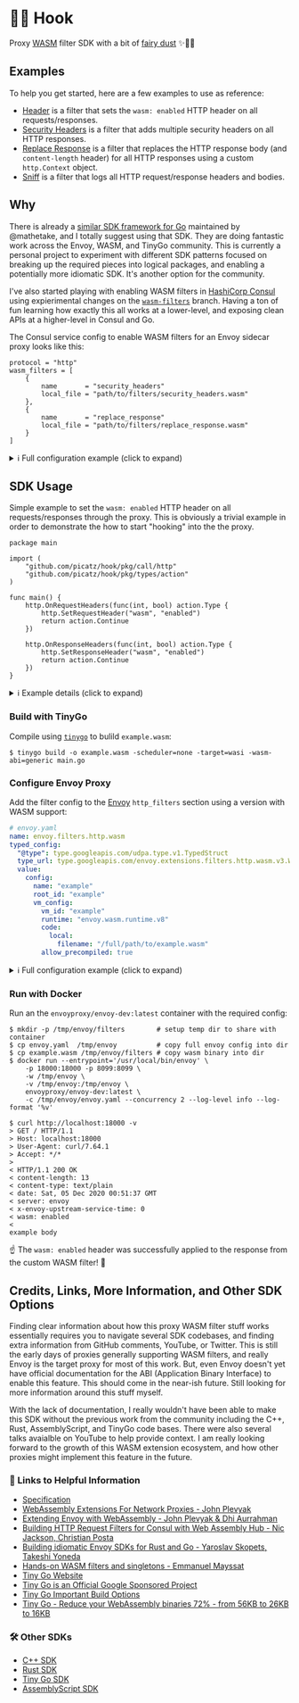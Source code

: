# 🏴‍☠️ Hook

Proxy [WASM](https://webassembly.org/) filter SDK with a bit of [fairy dust](https://youtu.be/aYNNwKluGpc?t=58) ✨🧚‍♀️

## Examples

To help you get started, here are a few examples to use as reference:

* [Header](./examples/header) is a filter that sets the `wasm: enabled` HTTP header on all requests/responses.
* [Security Headers](./examples/security_headers) is a filter that adds multiple security headers on all HTTP responses.
* [Replace Response](./examples/replace_response) is a filter that replaces the HTTP response body (and `content-length` header) for all HTTP responses using a custom `http.Context` object.
* [Sniff](./examples/sniff) is a filter that logs all HTTP request/response headers and bodies.

## Why

There is already a [similar SDK framework for Go](https://github.com/tetratelabs/proxy-wasm-go-sdk) maintained by @mathetake, and I totally suggest using that SDK. They are doing fantastic work across the Envoy, WASM, and TinyGo community. This is currently a personal project to experiment with different SDK patterns focused on breaking up the required pieces into logical packages, and enabling a potentially more idiomatic SDK. It's another option for the community.

I've also started playing with enabling WASM filters in [HashiCorp Consul](https://www.consul.io/) using expierimental changes on the [`wasm-filters`](https://github.com/hashicorp/consul/compare/master...wasm-filters) branch. Having a ton of fun learning how exactly this all works at a lower-level, and exposing clean APIs at a higher-level in Consul and Go.

The Consul service config to enable WASM filters for an Envoy sidecar proxy looks like this:

```hcl
protocol = "http"
wasm_filters = [
    {
        name       = "security_headers"
        local_file = "path/to/filters/security_headers.wasm"
    },
    {
        name       = "replace_response"
        local_file = "path/to/filters/replace_response.wasm"
    }
]
```

<details>
  <summary>ℹ️ Full configuration example (click to expand)</summary>

  Sample configuration using `wasm_filters` for Consul to configure Envoy sidecar
  proxies with the `/tmp/filters/replace_response.wasm` WASM filter, assuming this
  binary file is appropriatley compiled and is avaiable on the local filesystem of
  the sidecar host.

  ```hcl
  service {
    name = "web"
    port = 8080
    connect {
        sidecar_service {
            proxy {
                config {
                    protocol = "http"
                    wasm_filters = [
                        {
                            name       = "replace_response"
                            local_file = "/tmp/filters/replace_response.wasm"
                        }
                    ]
                }
            }
        }
  }
  ```

  👩🏽‍💻 Learn more about Consul [here](https://learn.hashicorp.com/tutorials/consul/service-mesh?in=consul/gs-consul-service-mesh).
</details>

## SDK Usage

Simple example to set the `wasm: enabled` HTTP header on all requests/responses through the proxy. This is obviously a trivial example in order to demonstrate the how to start "hooking" into the the proxy.

```golang
package main

import (
    "github.com/picatz/hook/pkg/call/http"
    "github.com/picatz/hook/pkg/types/action"
)

func main() {
    http.OnRequestHeaders(func(int, bool) action.Type {
        http.SetRequestHeader("wasm", "enabled")
        return action.Continue
    })

    http.OnResponseHeaders(func(int, bool) action.Type {
        http.SetResponseHeader("wasm", "enabled")
        return action.Continue
    })
}
```

<details>
  <summary>ℹ️ Example details (click to expand)</summary>

* `github.com/picatz/hook/pkg/call/http` provides functions to interact with HTTP requests and responses.
  * `http.OnRequestHeaders` is a function to hook into the proxy. From here you can inspect, set, delete, read, and further handle header-based authn/authz tasks.
    * You can optionally use the two arguments provided to the function including the `maxSize` (`int` type) and `endOfStream` (`bool` type). You do not _need_ to name these types at all if you do not plan to use them. That is a subtle, often unused, feature of the Go language.
    * To continue processing the request after your logic, return the `action.Continue` type to signal the HTTP stream is ready to be handled again by the proxy.
  * `http.OnResponseHeaders` is a function to hook into the the response headers, very similiar to `http.OnRequestHeaders`, but for the response side of the upstream service. You can do essentially the exact same things, but applying the logic to the "other side" of the proxy connection.
  * `http.SetRequestHeader` is a function to set an HTTP _request_ header using a given key and value.
  * `http.SetResponseHeader` is a function to set an HTTP _response_ header using a given key and value.
* `github.com/picatz/hook/pkg/types/action` provides types to signal the proxy to continue/stop processing the next steps of the request/response stream.
  * `action.Continue` is a common type used to signal to the proxy to continue handling the connection.

</details>

### Build with TinyGo

Compile using [`tinygo`](https://tinygo.org/getting-started/) to bulild `example.wasm`:

```console
$ tinygo build -o example.wasm -scheduler=none -target=wasi -wasm-abi=generic main.go
```

### Configure Envoy Proxy

Add the filter config to the [Envoy](https://github.com/envoyproxy/envoy) `http_filters` section using a version with WASM support:

```yaml
# envoy.yaml
name: envoy.filters.http.wasm
typed_config:
  "@type": type.googleapis.com/udpa.type.v1.TypedStruct
  type_url: type.googleapis.com/envoy.extensions.filters.http.wasm.v3.Wasm
  value:
    config:
      name: "example"
      root_id: "example"
      vm_config:
        vm_id: "example"
        runtime: "envoy.wasm.runtime.v8"
        code:
          local:
            filename: "/full/path/to/example.wasm"
        allow_precompiled: true
```

<details>
  <summary>ℹ️ Full configuration example (click to expand)</summary>

  ```yaml
  static_resources:
  listeners:
    - name: main
      address:
        socket_address:
          address: 0.0.0.0
          port_value: 18000
      filter_chains:
        - filters:
            - name: envoy.http_connection_manager
              typed_config:
                "@type": type.googleapis.com/envoy.extensions.filters.network.http_connection_manager.v3.HttpConnectionManager
                stat_prefix: ingress_http
                codec_type: auto
                route_config:
                  name: local_route
                  virtual_hosts:
                    - name: local_service
                      domains:
                        - "*"
                      routes:
                        - match:
                            prefix: "/"
                          route:
                            cluster: web_service
                http_filters:
                  - name: envoy.filters.http.wasm
                    typed_config:
                      "@type": type.googleapis.com/udpa.type.v1.TypedStruct
                      type_url: type.googleapis.com/envoy.extensions.filters.http.wasm.v3.Wasm
                      value:
                        config:
                          name: "req_body_replace"
                          root_id: "req_body_replace"
                          vm_config:
                            vm_id: "req_body_replace"
                            runtime: "envoy.wasm.runtime.v8"
                            code:
                              local:
                                filename: "./examples/header/header.wasm"
                            allow_precompiled: true
                  - name: envoy.filters.http.router
                    typed_config: {}

    - name: staticreply
      address:
        socket_address:
          address: 127.0.0.1
          port_value: 8099
      filter_chains:
        - filters:
            - name: envoy.http_connection_manager
              typed_config:
                "@type": type.googleapis.com/envoy.extensions.filters.network.http_connection_manager.v3.HttpConnectionManager
                stat_prefix: ingress_http
                codec_type: auto
                route_config:
                  name: local_route
                  virtual_hosts:
                    - name: local_service
                      domains:
                        - "*"
                      routes:
                        - match:
                            prefix: "/"
                          direct_response:
                            status: 200
                            body:
                              inline_string: "example body\n"
                http_filters:
                  - name: envoy.filters.http.router
                    typed_config: {}

  clusters:
    - name: web_service
      connect_timeout: 0.25s
      type: STATIC
      lb_policy: ROUND_ROBIN
      load_assignment:
        cluster_name: mock_service
        endpoints:
          - lb_endpoints:
              - endpoint:
                  address:
                    socket_address:
                      address: 127.0.0.1
                      port_value: 8099

  admin:
    access_log_path: "/dev/null"
    address:
      socket_address:
        address: 0.0.0.0
        port_value: 8001
  ```

</details>

### Run with Docker

Run an the `envoyproxy/envoy-dev:latest` container with the required config:

```console
$ mkdir -p /tmp/envoy/filters        # setup temp dir to share with container
$ cp envoy.yaml  /tmp/envoy          # copy full envoy config into dir
$ cp example.wasm /tmp/envoy/filters # copy wasm binary into dir
$ docker run --entrypoint='/usr/local/bin/envoy' \
    -p 18000:18000 -p 8099:8099 \
    -w /tmp/envoy \
    -v /tmp/envoy:/tmp/envoy \
    envoyproxy/envoy-dev:latest \
    -c /tmp/envoy/envoy.yaml --concurrency 2 --log-level info --log-format '%v'
```

```console
$ curl http://localhost:18000 -v
> GET / HTTP/1.1
> Host: localhost:18000
> User-Agent: curl/7.64.1
> Accept: */*
>
< HTTP/1.1 200 OK
< content-length: 13
< content-type: text/plain
< date: Sat, 05 Dec 2020 00:51:37 GMT
< server: envoy
< x-envoy-upstream-service-time: 0
< wasm: enabled
<
example body
```

☝️ The `wasm: enabled` header was successfully applied to the response from the custom WASM filter! 🎉

## Credits, Links, More Information, and Other SDK Options

Finding clear information about how this proxy WASM filter stuff works essentially requires you to navigate several SDK codebases,
and finding extra information from GitHub comments, YouTube, or Twitter. This is still the early days of proxies generally supporting WASM filters, and really Envoy is the target proxy for most of this work. But, even Envoy doesn't yet have official documentation for the ABI (Application Binary Interface) to enable this feature. This should come in the near-ish future. Still looking for more information around this stuff myself.

With the lack of documentation, I really wouldn't have been able to make this SDK without the previous work from the community including the C++, Rust, AssemblyScript, and TinyGo code bases. There were also several talks avaialble on YouTube to help provide context. I am really looking forward to the growth of this WASM extension ecosystem, and how other proxies might implement this feature in the future.

### 🔗 Links to Helpful Information

* [Specification](https://github.com/proxy-wasm/spec)
* [WebAssembly Extensions For Network Proxies - John Plevyak](https://www.youtube.com/watch?v=OIUPf8m7CGA)
* [Extending Envoy with WebAssembly - John Plevyak & Dhi Aurrahman](https://www.youtube.com/watch?v=XdWmm_mtVXI)
* [Building HTTP Request Filters for Consul with Web Assembly Hub - Nic Jackson, Christian Posta](https://www.youtube.com/watch?v=qyXqMKziFaE)
* [Building idiomatic Envoy SDKs for Rust and Go - Yaroslav Skopets, Takeshi Yoneda](https://www.youtube.com/watch?v=bqIaAp4EIkg)
* [Hands-on WASM filters and singletons - Emmanuel Mayssat](https://www.youtube.com/watch?v=BZsyqYiD520)
* [Tiny Go Website](https://tinygo.org/)
* [Tiny Go is an Official Google Sponsored Project](https://twitter.com/TinyGolang/status/1223887654158307328)
* [Tiny Go Important Build Options](https://tinygo.org/usage/important-options/)
* [Tiny Go - Reduce your WebAssembly binaries 72% - from 56KB to 26KB to 16KB](https://dev.to/sendilkumarn/reduce-your-webassembly-binaries-72-from-56kb-to-26kb-to-16kb-40mi)

### 🛠 Other SDKs

* [C++ SDK](https://github.com/proxy-wasm/proxy-wasm-cpp-sdk)
* [Rust SDK](https://github.com/proxy-wasm/proxy-wasm-rust-sdk)
* [Tiny Go SDK](https://github.com/tetratelabs/proxy-wasm-go-sdk)
* [AssemblyScript SDK](https://github.com/solo-io/proxy-runtime)
